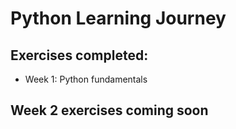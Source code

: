 # Python Learning Journey

## Exercises completed:
- Week 1: Python fundamentals
## Week 2 exercises coming soon

